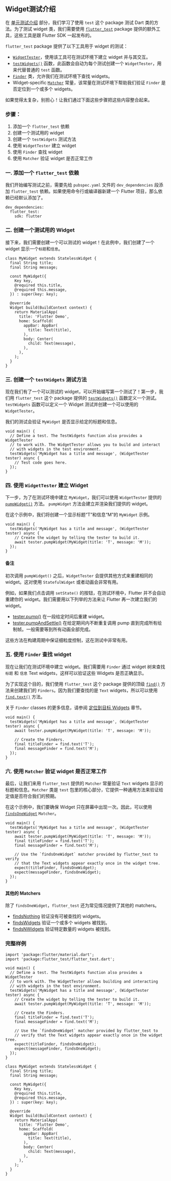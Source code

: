 ## Widget测试介绍

在 [单元测试介绍](https://flutter.cn/docs/cookbook/testing/unit/introduction) 部分，我们学习了使用 `test` 这个 package 测试 Dart 类的方法。为了测试 widget 类，我们需要使用 [`flutter_test`](https://api.flutter.cn/flutter/flutter_test/flutter_test-library.html) package 提供的额外工具，这些工具是跟 Flutter SDK 一起发布的。

`flutter_test` package 提供了以下工具用于 widget 的测试：

- [`WidgetTester`](https://api.flutter.cn/flutter/flutter_test/WidgetTester-class.html)，使用该工具可在测试环境下建立 widget 并与其交互。
- [`testWidgets()`](https://api.flutter.cn/flutter/flutter_test/testWidgets.html) 函数，此函数会自动为每个测试创建一个 `WidgetTester`，用来代替普通的 `test` 函数。
- [`Finder`](https://api.flutter.cn/flutter/flutter_test/Finder-class.html) 类，允许我们在测试环境下查找 widgets。
- Widget-specific [`Matcher`](https://api.flutter.cn/flutter/package-matcher_matcher/Matcher-class.html) 常量，该常量在测试环境下帮助我们验证 `Finder` 是否定位到一个或多个 widgets。

如果觉得太复杂，别担心！让我们通过下面这些步骤把这些内容整合起来。

### 步骤：

1. 添加一个 `flutter_test` 依赖
2. 创建一个测试用的 widget
3. 创建一个 `testWidgets` 测试方法
4. 使用 `WidgetTester` 建立 widget
5. 使用 `Finder` 查找 widget
6. 使用 `Matcher` 验证 widget 是否正常工作

### 一. 添加一个 `flutter_test` 依赖

我们开始编写测试之前，需要先给 `pubspec.yaml` 文件的 `dev_dependencies` 段添加 `flutter_test` 依赖。如果使用命令行或编译器新建一个 Flutter 项目，那么依赖已经默认添加了。

```
dev_dependencies:
  flutter_test:
    sdk: flutter
```

### 二. 创建一个测试用的 Widget

接下来，我们需要创建一个可以测试的 widget！在此例中，我们创建了一个 widget 显示一个`标题`和`信息`。

```
class MyWidget extends StatelessWidget {
  final String title;
  final String message;

  const MyWidget({
    Key key,
    @required this.title,
    @required this.message,
  }) : super(key: key);

  @override
  Widget build(BuildContext context) {
    return MaterialApp(
      title: 'Flutter Demo',
      home: Scaffold(
        appBar: AppBar(
          title: Text(title),
        ),
        body: Center(
          child: Text(message),
        ),
      ),
    );
  }
}
```

### 三. 创建一个 `testWidgets` 测试方法

现在我们有了一个可以测试的 widget，可以开始编写第一个测试了！第一步，我们用 `flutter_test` 这个 package 提供的 [`testWidgets()`](https://api.flutter.cn/flutter/flutter_test/testWidgets.html) 函数定义一个测试。 `testWidgets` 函数可以定义一个 Widget 测试并创建一个可以使用的 `WidgetTester`。

我们的测试会验证 `MyWidget` 是否显示给定的标题和信息。

```
void main() {
  // Define a test. The TestWidgets function also provides a WidgetTester
  // to work with. The WidgetTester allows you to build and interact
  // with widgets in the test environment.
  testWidgets('MyWidget has a title and message', (WidgetTester tester) async {
    // Test code goes here.
  });
}
```

### 四. 使用 `WidgetTester` 建立 Widget

下一步，为了在测试环境中建立 `MyWidget`，我们可以使用 `WidgetTester` 提供的 [`pumpWidget()`](https://api.flutter.cn/flutter/flutter_test/WidgetTester/pumpWidget.html) 方法。 `pumpWidget` 方法会建立并渲染我们提供的 widget。

在这个示例中，我们将创建一个显示标题“T”和信息“M”的 `MyWidget` 示例。

```
void main() {
  testWidgets('MyWidget has a title and message', (WidgetTester tester) async {
    // Create the widget by telling the tester to build it.
    await tester.pumpWidget(MyWidget(title: 'T', message: 'M'));
  });
}
```

#### 备注

初次调用 `pumpWidget()` 之后，`WidgetTester` 会提供其他方式来重建相同的 widget。这对使用 `StatefulWidget` 或者动画会非常有用。

例如，如果我们点击调用 `setState()` 的按钮，在测试环境中，Flutter 并不会自动重建你的 widget。我们需要用以下列举的方法来让 Flutter 再一次建立我们的 widget。

- [tester.pump()](https://api.flutter.cn/flutter/flutter_test/TestWidgetsFlutterBinding/pump.html)
  在一段给定时间后重建 widget。
- [tester.pumpAndSettle()](https://api.flutter.cn/flutter/flutter_test/WidgetTester/pumpAndSettle.html)
  在给定期间内不断重复调用 pump 直到完成所有绘制帧。一般需要等到所有动画全部完成。

这些方法在构建周期中保证细粒度控制，这在测试中非常有用。

### 五. 使用 `Finder` 查找 widget

现在让我们在测试环境中建立 widget。我们需要用 `Finder` 通过 widget 树来查找 `标题` 和 `信息` Text widgets，这样可以验证这些 Widgets 是否正确显示。

为了实现这个目的，我们使用 `flutter_test` 这个 package 提供的顶级 [`find()`](https://api.flutter.cn/flutter/flutter_test/find-constant.html) 方法来创建我们的 `Finders`。因为我们要查找的是 `Text` widgets，所以可以使用 [`find.text()`](https://api.flutter.cn/flutter/flutter_test/CommonFinders-class.html) 方法。

关于 `Finder` classes 的更多信息，请参阅 [定位到目标 Widgets](https://flutter.cn/docs/cookbook/testing/widget/finders) 章节。

```
void main() {
  testWidgets('MyWidget has a title and message', (WidgetTester tester) async {
    await tester.pumpWidget(MyWidget(title: 'T', message: 'M'));

    // Create the Finders.
    final titleFinder = find.text('T');
    final messageFinder = find.text('M');
  });
}
```

### 六. 使用 `Matcher` 验证 widget 是否正常工作

最后，让我们来用 `flutter_test` 提供的 `Matcher` 常量验证 `Text` widgets 显示的标题和信息。`Matcher` 类是 `test` 包里的核心部分，它提供一种通用方法来验证给定值是否符合我们的预期。

在这个示例中，我们要确保 Widget 只在屏幕中出现一次。因此，可以使用 [`findsOneWidget`](https://api.flutter.cn/flutter/flutter_test/findsOneWidget-constant.html) `Matcher`。

```
void main() {
  testWidgets('MyWidget has a title and message', (WidgetTester tester) async {
    await tester.pumpWidget(MyWidget(title: 'T', message: 'M'));
    final titleFinder = find.text('T');
    final messageFinder = find.text('M');

    // Use the `findsOneWidget` matcher provided by flutter_test to verify
    // that the Text widgets appear exactly once in the widget tree.
    expect(titleFinder, findsOneWidget);
    expect(messageFinder, findsOneWidget);
  });
}
```

#### 其他的 Matchers

除了 `findsOneWidget`，`flutter_test` 还为常见情况提供了其他的 matchers。

- [findsNothing](https://api.flutter.cn/flutter/flutter_test/findsNothing-constant.html)
  验证没有可被查找的 widgets。
- [findsWidgets](https://api.flutter.cn/flutter/flutter_test/findsWidgets-constant.html)
  验证一个或多个 widgets 被找到。
- [findsNWidgets](https://api.flutter.cn/flutter/flutter_test/findsNWidgets.html)
  验证特定数量的 widgets 被找到。

### 完整样例

```
import 'package:flutter/material.dart';
import 'package:flutter_test/flutter_test.dart';

void main() {
  // Define a test. The TestWidgets function also provides a WidgetTester
  // to work with. The WidgetTester allows building and interacting
  // with widgets in the test environment.
  testWidgets('MyWidget has a title and message', (WidgetTester tester) async {
    // Create the widget by telling the tester to build it.
    await tester.pumpWidget(MyWidget(title: 'T', message: 'M'));

    // Create the Finders.
    final titleFinder = find.text('T');
    final messageFinder = find.text('M');

    // Use the `findsOneWidget` matcher provided by flutter_test to
    // verify that the Text widgets appear exactly once in the widget tree.
    expect(titleFinder, findsOneWidget);
    expect(messageFinder, findsOneWidget);
  });
}

class MyWidget extends StatelessWidget {
  final String title;
  final String message;

  const MyWidget({
    Key key,
    @required this.title,
    @required this.message,
  }) : super(key: key);

  @override
  Widget build(BuildContext context) {
    return MaterialApp(
      title: 'Flutter Demo',
      home: Scaffold(
        appBar: AppBar(
          title: Text(title),
        ),
        body: Center(
          child: Text(message),
        ),
      ),
    );
  }
}
```
